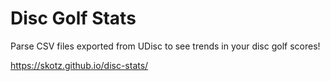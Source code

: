 # Disc Golf Stats
Parse CSV files exported from UDisc to see trends in your disc golf scores!

https://skotz.github.io/disc-stats/

